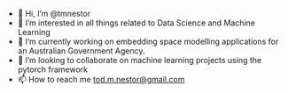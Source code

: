 - 👋 Hi, I’m @tmnestor
- 👀 I’m interested in all things related to Data Science and Machine Learning
- 🌱 I’m currently working on embedding space modelling applications for an Australian Government Agency.
- 💞️ I’m looking to collaborate on machine learning projects using the pytorch framework
- 📫 How to reach me tod.m.nestor@gmail.com

<!---
tmnestor/tmnestor is a ✨ special ✨ repository because its `README.md` (this file) appears on your GitHub profile.
You can click the Preview link to take a look at your changes.
--->
